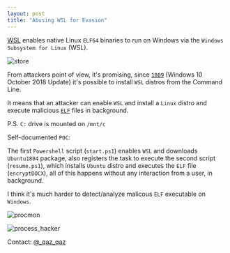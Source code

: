 ```yaml
---
layout: post
title: "Abusing WSL for Evasion"
---
```


[WSL](https://en.wikipedia.org/wiki/Windows_Subsystem_for_Linux) enables native Linux `ELF64` binaries to run on Windows via the `Windows Subsystem for Linux` (WSL).

![store](https://user-images.githubusercontent.com/16405698/48232534-dce87480-e3a9-11e8-8112-ecbca0380318.png)

From attackers point of view, it's promising, since [`1809`](https://blogs.msdn.microsoft.com/commandline/2018/11/05/whats-new-for-wsl-in-the-windows-10-october-2018-update/) (Windows 10 October 2018 Update) it's possible to install `WSL` distros from the Command Line.

It means that an attacker can enable `WSL` and install a `Linux` distro and execute malicious [`ELF`](https://en.wikipedia.org/wiki/Executable_and_Linkable_Format) files in background.

P.S. `C:` drive is mounted on `/mnt/c`

Self-documented `POC`:

The first `Powershell` script (`start.ps1`) enables `WSL` and downloads `Ubuntu1804` package, also registers the task to execute the second script (`resume.ps1`), which installs `Ubuntu` distro and executes the `ELF` file (`encryptDOCX`), all of this happens without any interaction from a user, in background.

<script src="https://gist.github.com/secrary/5ad628cdd1ff93eceb217e58337e9f39.js"></script>

<script src="https://gist.github.com/secrary/d59af177168a15721dbaa7f70b343c3b.js"></script>

I think it's much harder to detect/analyze malicous `ELF` executable on `Windows`.

![procmon](https://user-images.githubusercontent.com/16405698/48232537-dce87480-e3a9-11e8-8158-db85aaa7f474.PNG)


![process_hacker](https://user-images.githubusercontent.com/16405698/48232535-dce87480-e3a9-11e8-8dc6-2ed617829e56.PNG)

Contact: [@_qaz_qaz](https://twitter.com/_qaz_qaz)
